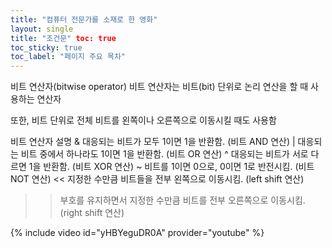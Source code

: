 ```yaml
---
title: "컴퓨터 전문가를 소재로 한 영화"
layout: single
title: "조건문" toc: true
toc_sticky: true
toc_label: "페이지 주요 목차"
---
```


비트 연산자(bitwise operator)
비트 연산자는 비트(bit) 단위로 논리 연산을 할 때 사용하는 연산자

또한, 비트 단위로 전체 비트를 왼쪽이나 오른쪽으로 이동시킬 때도 사용함

비트 연산자	설명
&	대응되는 비트가 모두 1이면 1을 반환함. (비트 AND 연산)
|	대응되는 비트 중에서 하나라도 1이면 1을 반환함. (비트 OR 연산)
^	대응되는 비트가 서로 다르면 1을 반환함. (비트 XOR 연산)
~	비트를 1이면 0으로, 0이면 1로 반전시킴. (비트 NOT 연산)
<<	지정한 수만큼 비트들을 전부 왼쪽으로 이동시킴. (left shift 연산)
>>	부호를 유지하면서 지정한 수만큼 비트를 전부 오른쪽으로 이동시킴. (right shift 연산)

{% include video id="yHBYeguDR0A" provider="youtube" %}
